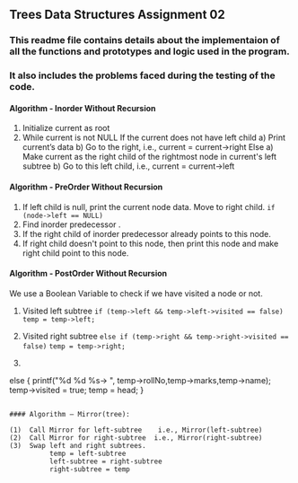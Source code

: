 ## Trees Data Structures Assignment 02

### This readme file contains details about the implementaion of all the functions and prototypes and logic used in the program.
### It also includes the problems faced during the testing of the code.

#### Algorithm - Inorder Without Recursion
1. Initialize current as root 
2. While current is not NULL
   If the current does not have left child
      a) Print current’s data
      b) Go to the right, i.e., current = current->right
   Else
      a) Make current as the right child of the rightmost 
         node in current's left subtree
      b) Go to this left child, i.e., current = current->left

#### Algorithm - PreOrder Without Recursion
1. If left child is null, print the current node data. Move to right child.
```if (node->left == NULL) ```
2. Find inorder predecessor .
3. If the right child of inorder predecessor already points to this node.
4. If right child doesn't point to this node, then print this node and make right child point to this node.

#### Algorithm - PostOrder Without Recursion
We use a Boolean Variable to check if we have visited a node or not.
1. Visited left subtree 
    ```if (temp->left && temp->left->visited == false)```
        ```temp = temp->left; ```
  
2. Visited right subtree 
    ```else if (temp->right && temp->right->visited == false)``` 
        ```temp = temp->right;```
3. ```
else { 
            printf("%d %d %s-> ", temp->rollNo,temp->marks,temp->name);
            temp->visited = true; 
            temp = head; 
        }
```

#### Algorithm – Mirror(tree):

(1)  Call Mirror for left-subtree    i.e., Mirror(left-subtree)
(2)  Call Mirror for right-subtree  i.e., Mirror(right-subtree)
(3)  Swap left and right subtrees.
          temp = left-subtree
          left-subtree = right-subtree
          right-subtree = temp

